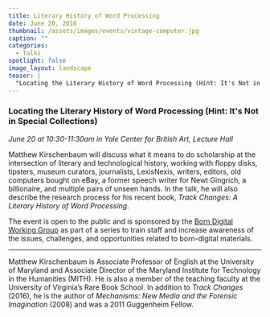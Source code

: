 ```yaml
---
title: Literary History of Word Processing
date: June 20, 2016
thumbnail: /assets/images/events/vintage-computer.jpg
caption: ""
categories: 
  - Talks
spotlight: false 
image_layout: landscape
teaser: |
  "Locating the Literary History of Word Processing (Hint: It's Not in Special Collections) June 20 at 10:30-11:30am in Yale Center for British Art, Lecture Hall Matthew Kirschenbaum will discuss what..."
---
```


### Locating the Literary History of Word Processing (Hint: It's Not in Special Collections)
*June 20 at 10:30-11:30am in Yale Center for British Art, Lecture Hall*

Matthew Kirschenbaum will discuss what it means to do scholarship at the intersection of literary and technological history, working with floppy disks, tipsters, museum curators, journalists, LexisNexis, writers, editors, old computers bought on eBay, a former speech writer for Newt Gingrich, a billionaire, and multiple pairs of unseen hands. In the talk, he will also describe the research process for his recent book, *Track Changes: A Literary History of Word Processing*.

The event is open to the public and is sponsored by the [Born Digital Working Group](http://guides.library.yale.edu/c.php?g=300384&amp;p=2006050) as part of a series to train staff and increase awareness of the issues, challenges, and opportunities related to born-digital materials.
   
 ---
   
Matthew Kirschenbaum is Associate Professor of English at the University of Maryland and Associate Director of the Maryland Institute for Technology in the Humanities (MITH). He is also a member of the teaching faculty at the University of Virginia’s Rare Book School. In addition to *Track Changes* (2016), he is the author of *Mechanisms: New Media and the Forensic Imagination* (2008) and was a 2011 Guggenheim Fellow.